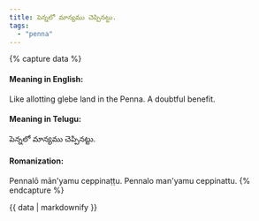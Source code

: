 ```yaml
---
title: పెన్నలో మాన్యము చెప్పినట్టు.
tags:
  - "penna"
---
```


{% capture data %}
#### Meaning in English:
Like allotting glebe land in the Penna.
A doubtful benefit.

#### Meaning in Telugu:
పెన్నలో మాన్యము చెప్పినట్టు.

#### Romanization:
Pennalō mān'yamu ceppinaṭṭu.
Pennalo man'yamu ceppinattu.
{% endcapture %}

{{ data | markdownify }}

